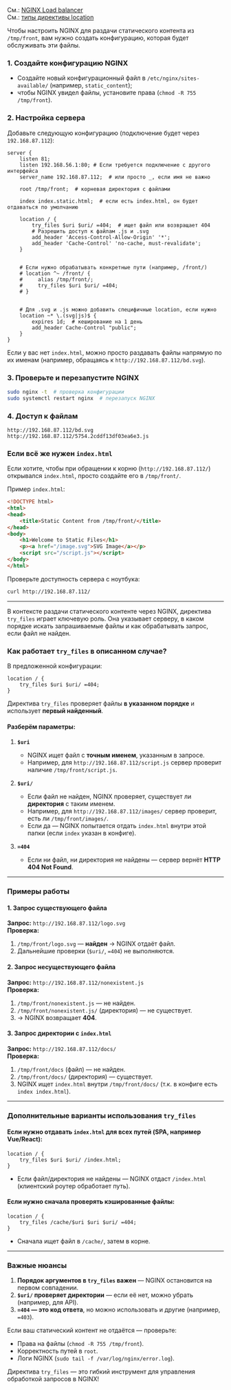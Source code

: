 См.: [NGINX Load balancer](https://github.com/sherbettt/BASH-cheats/blob/main/28.%20NGINX%20Load%20balancer.md)
<br/> См.: [типы директивы location](https://github.com/sherbettt/BASH-cheats/blob/main/27.%20NGINX%2C%20типы%20директивы%20location.md)


Чтобы настроить NGINX для раздачи статического контента из `/tmp/front`, вам нужно создать конфигурацию, которая будет обслуживать эти файлы.  

### 1. **Создайте конфигурацию NGINX**  
- Создайте новый конфигурационный файл в `/etc/nginx/sites-available/` (например, `static_content`);
- чтобы NGINX увидел файлы, установите права (`chmod -R 755 /tmp/front`).

### 2. **Настройка сервера**  
Добавьте следующую конфигурацию (подключение будет через `192.168.87.112`):  

```nginx
server {
    listen 81;
    listen 192.168.56.1:80; # Если требуется подключение с другого интерфейса
    server_name 192.168.87.112;  # или просто _, если имя не важно

    root /tmp/front;  # корневая директория с файлами

    index index.static.html;  # если есть index.html, он будет отдаваться по умолчанию

    location / {
        try_files $uri $uri/ =404;  # ищет файл или возвращает 404
        # Разрешить доступ к файлам .js и .svg
        add_header 'Access-Control-Allow-Origin' '*';
        add_header 'Cache-Control' 'no-cache, must-revalidate';
    }


    # Если нужно обрабатывать конкретные пути (например, /front/)
    # location ^~ /front/ {
    #     alias /tmp/front/;
    #     try_files $uri $uri/ =404;
    # }


    # Для .svg и .js можно добавить специфичные location, если нужно
    location ~* \.(svg|js)$ {
        expires 1d;  # кеширование на 1 день
        add_header Cache-Control "public";
    }
}
```
Если у вас нет `index.html`, можно просто раздавать файлы напрямую по их именам (например, обращаясь к `http://192.168.87.112/bd.svg`).

### 3. **Проверьте и перезапустите NGINX**  
```bash
sudo nginx -t  # проверка конфигурации
sudo systemctl restart nginx  # перезапуск NGINX
```

### 4. **Доступ к файлам**    
```
http://192.168.87.112/bd.svg
http://192.168.87.112/5754.2cddf13df03ea6e3.js
```

### **Если всё же нужен `index.html`**  
Если хотите, чтобы при обращении к корню (`http://192.168.87.112/`) открывался `index.html`, просто создайте его в `/tmp/front/`.  

Пример `index.html`:  
```html
<!DOCTYPE html>
<html>
<head>
    <title>Static Content from /tmp/front/</title>
</head>
<body>
    <h1>Welcome to Static Files</h1>
    <p><a href="/image.svg">SVG Image</a></p>
    <script src="/script.js"></script>
</body>
</html>
```
Проверьте доступность сервера с ноутбука:  
```bash
curl http://192.168.87.112/
```
---

В контексте раздачи статического контенте через NGINX, директива `try_files` играет ключевую роль. 
Она указывает серверу, в каком порядке искать запрашиваемые файлы и как обрабатывать запрос, если файл не найден.  

### **Как работает `try_files` в описанном случае?**  
В предложенной конфигурации:  
```nginx
location / {
    try_files $uri $uri/ =404;
}
```  
Директива `try_files` проверяет файлы **в указанном порядке** и использует **первый найденный**.  

#### Разберём параметры:
1. **`$uri`**  
   - NGINX ищет файл с **точным именем**, указанным в запросе.  
   - Например, для `http://192.168.87.112/script.js` сервер проверит наличие `/tmp/front/script.js`.  

2. **`$uri/`**  
   - Если файл не найден, NGINX проверяет, существует ли **директория** с таким именем.  
   - Например, для `http://192.168.87.112/images/` сервер проверит, есть ли `/tmp/front/images/`.  
   - Если да — NGINX попытается отдать `index.html` внутри этой папки (если `index` указан в конфиге).  

3. **`=404`**  
   - Если ни файл, ни директория не найдены — сервер вернёт **HTTP 404 Not Found**.  

---

### **Примеры работы**
#### 1. Запрос существующего файла  
**Запрос:** `http://192.168.87.112/logo.svg`  
**Проверка:**  
1. `/tmp/front/logo.svg` — **найден** → NGINX отдаёт файл.  
2. Дальнейшие проверки (`$uri/`, `=404`) не выполняются.  

#### 2. Запрос несуществующего файла  
**Запрос:** `http://192.168.87.112/nonexistent.js`  
**Проверка:**  
1. `/tmp/front/nonexistent.js` — не найден.  
2. `/tmp/front/nonexistent.js/` (директория) — не существует.  
3. → NGINX возвращает **404**.  

#### 3. Запрос директории с `index.html`  
**Запрос:** `http://192.168.87.112/docs/`  
**Проверка:**  
1. `/tmp/front/docs` (файл) — не найден.  
2. `/tmp/front/docs/` (директория) — существует.  
3. NGINX ищет `index.html` внутри `/tmp/front/docs/` (т.к. в конфиге есть `index index.html`).  

---

### **Дополнительные варианты использования `try_files`**
#### Если нужно отдавать `index.html` для всех путей (SPA, например Vue/React):  
```nginx
location / {
    try_files $uri $uri/ /index.html;
}
```
- Если файл/директория не найдены — NGINX отдаст `/index.html` (клиентский роутер обработает путь).  

#### Если нужно сначала проверять кэшированные файлы:  
```nginx
location / {
    try_files /cache/$uri $uri $uri/ =404;
}
```
- Сначала ищет файл в `/cache/`, затем в корне.  

---

### **Важные нюансы**
1. **Порядок аргументов в `try_files` важен** — NGINX остановится на первом совпадении.  
2. **`$uri/` проверяет директории** — если её нет, можно убрать (например, для API).  
3. **`=404` — это код ответа**, но можно использовать и другие (например, `=403`).  

Если ваш статический контент не отдаётся — проверьте:  
- Права на файлы (`chmod -R 755 /tmp/front`).  
- Корректность путей в `root`.  
- Логи NGINX (`sudo tail -f /var/log/nginx/error.log`).  

Директива `try_files` — это гибкий инструмент для управления обработкой запросов в NGINX!





